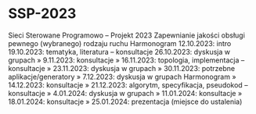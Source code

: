 # SSP-2023
Sieci Sterowane Programowo – Projekt 2023 Zapewnianie jakości obsługi pewnego (wybranego) rodzaju ruchu
Harmonogram
12.10.2023: intro
19.10.2023: tematyka, literatura – konsultacje
26.10.2023: dyskusja w grupach
» 9.11.2023: konsultacje
» 16.11.2023: topologia, implementacja – konsultacje
» 23.11.2023: dyskusja w grupach
» 30.11.2023: potrzebne aplikacje/generatory
» 7.12.2023: dyskusja w grupach
Harmonogram
» 14.12.2023: konsultacje
» 21.12.2023: algorytm, specyfikacja,
pseudokod – konsultacje
» 4.01.2024: dyskusja w grupach
» 11.01.2024: konsultacje
» 18.01.2024: konsultacje
» 25.01.2024: prezentacja (miejsce do
ustalenia)
